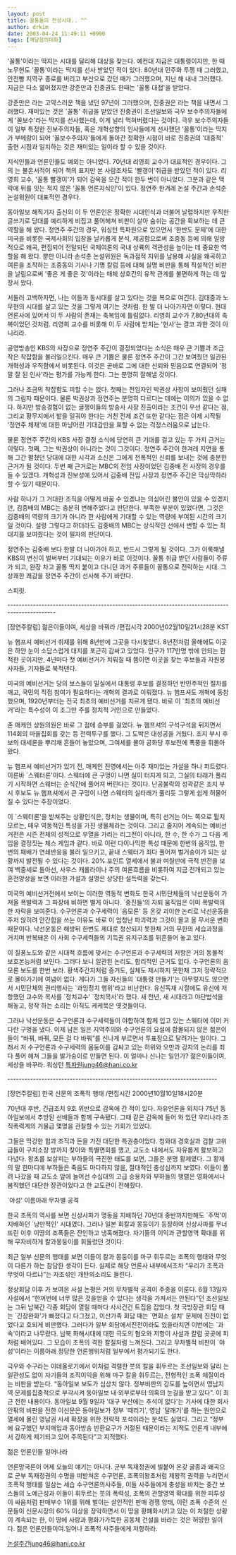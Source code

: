 ```yaml
---
layout: post
title: 꼴통들의 전성시대.. ^^
author: drkim
date: 2003-04-24 11:49:11 +0900
tags: [깨달음의대화]
---
```

'꼴통'이라는 딱지는 시대를 달리해 대상을 찾는다. 예컨대 지금은 대통령이지만, 한 때 노무현도 '꼴통'이라는 딱지를 선사 받았던 적이 있다. 80년대 민주화 투쟁 때 그러했고, 안전빵 지역구 종로를 버리고 부산으로 갔던 때가 그러했으며, 지난 해 내내 그러했다. 지금은 다소 엷어졌지만 강준만과 진중권도 한때는 '꼴통 대접'을 받았다.
  

  
강준만은 라는 고약스러운 책을 냈던 97년이 그러했으며, 진중권은 라는 책을 내면서 그러했다. 재미있는 것은 '꼴통' 취급을 받았던 진중권이 조선일보와 극우 보수주의자들에게 '꼴보수'라는 딱지를 선사했는데, 이게 널리 먹혀버렸다는 것이다. 극우 보수주의자들이 일부 특정한 진보주의자들, 혹은 개혁성향의 인사들에게 선사했던 '꼴통'이라는 딱지가 부메랑이 되어 '꼴보수주의자'들에게 돌아간 정확한 시점이 바로 진중권의 '대중적' 출현 시점과 일치하는 것은 재미있는 일이라 할 수 있을 것이다.
  

  
지식인들과 언론인들도 예외는 아니었다. 70년대 리영희 교수가 대표적인 경우이다. 그의 는 불온서적이 되어 책의 표지만 본 사람조차도 '빨갱이'취급을 받았던 적이 있다. 리영희 교수, '꼴통 빨갱이'가 되어 감옥을 오간 적이 한두 번이 아니었다. 그분과 같은 맥락에 뒤를 잇는 적지 않은 '꼴통 언론지식인'이 있다. 정연주 한겨레 논설 주간과 손석춘 논설위원이 대표적인 경우다.
  

  
동아일보 해직기자 출신의 이 두 언론인은 정확한 시대인식과 더불어 날렵하지만 우직한 글쓰기로 당대를 예리하게 비집고 풀어헤쳐 비판이 살아 숨쉬는 공간을 확보하는 데 큰 역할을 해 왔다. 정연주 주간의 경우, 워싱턴 특파원으로 있으면서 '한반도 문제'에 대한 미국을 비롯한 국제사회의 입장을 날카롭게 분석, 제공함으로써 조중동 등에 의해 일방적으로 왜곡, 편집되어 전달되던 국제여론의 국내 상륙의 객관성을 높이는 데 중요한 역할을 해 왔다. 뿐만 아니라 손석춘 논설위원은 독과점적 지위를 남용해 사실을 왜곡하고 여론을 조작하는 조중동의 기사나 기명 칼럼 등에 대해 실명 비판을 통해 직설적인 비판을 날림으로써 '좋은 게 좋은 것'이라는 매체 상호간의 유착 관계를 불편하게 하는 데 앞장서 왔다.
  

  
서둘러 고백하자면, 나는 이들과 동시대를 살고 있다는 것을 복으로 여긴다. 김대중과 노무현의 시대를 살고 있는 것을 그렇게 여기는 것처럼. 한 발 더 나아가자면 이렇다. 현대 언론사에 있어서 이 두 사람의 존재는 축복임에 틀림없다. 리영희 교수가 7,80년대의 축복이었던 것처럼. 리영희 교수를 비롯해 이 두 사람에 받치는 '헌사'는 결코 과한 것이 아니리라.
  

  
공영방송인 KBS의 사장으로 정연주 주간이 결정되었다는 소식은 매우 큰 기쁨과 조금 작은 착잡함을 불러일으킨다. 매우 큰 기쁨은 물론 정연주 주간이 그간 보여줬던 일관된 개혁성과 우직함에서 비롯된다. 이것은 곧바로 그에 대한 신뢰와 믿음으로 연결되어 '정말 잘 된 인사'라는 평가를 가능케 한다. 그는 분명히 잘해낼 것이다.
  

  
그러나 조금의 착잡함도 피할 수는 없다. 첫째는 전임자인 박권상 사장이 보여줬던 실패의 그림자 때문이다. 물론 박권상과 정연주는 분명히 다르다는 데에는 이의가 있을 수 없다. 하지만 방송경험이 없는 글쟁이들의 방송사 사장 진출이라는 조건이 우선 같다는 점, 그리고 황무지에서 밭을 일궈야 한다는 거친 전제 조건 또한 같다는 점은 이제 시작될 '정연주 체재'에 대한 마냥어린 기대감만을 표할 수 없는 걱정스러움으로 남는다.
  

  
물론 정연주 주간의 KBS 사장 결정 소식에 당연히 큰 기대를 걸고 있는 두 가지 근거는 이렇다. 첫째, 그는 박권상이 아니라는 것이 그것이다. 정연주 주간이 한겨레 지면을 통해 그간 펼쳤던 당대에 대한 시각과 소신은 그에게 전폭적인 신뢰를 보내는 것에 충분한 근거가 될 것이다. 두번 째 근거로는 MBC의 전임 사장이었던 김중배 전 사장의 경우를 들 수 있겠다. 개혁성과 진보성에 있어서 김중배 전임 사장과 정연주 주간은 막상막하라 할 수 있기 때문이다.
  

  
사람 하나가 그 거대한 조직을 어떻게 바꿀 수 있겠냐는 의심어린 불안이 있을 수 있겠지만, 김중배의 MBC는 충분히 변해주었다고 판단한다. 부족한 부분이 있었다면, 그것은 김중배의 역량의 크기가 아니라 한 사람에게 기대할 수 있는 역량에 부여된 시간의 크기일 것이다. 설령 그렇다고 하더라도 김중배의 MBC는 상식적인 선에서 변할 수 있는 최대치를 보여줬다는 것이 필자의 판단이다.
  

  
정연주는 김중배 보다 한발 더 나아가야 하고, 반드시 그렇게 될 것이다. 그가 이룩해낼 KBS의 변신이 벌써부터 기대되는 이유가 바로 이것이다. 꼴통 취급 받던 사람들이 주류가 되고, 완장 차고 꼴통 딱지 붙이고 다니던 과거 주류들이 꼴통으로 전락하는 시대. 그 상쾌한 쾌감을 정연주 주간이 선사해 주기 바란다.
  

  

  
스피릿.
  

  

  
\---\---\---\---\---\---\---\---\---\---\---\---\---\---\---\---\---\---\---\---\---\---\---\---\---\---\---\---\---\---\-----
  
[정연주칼럼] 젊은이들이여, 세상을 바꿔라 /편집시각 2000년02월10일21시28분 KST
  

  
뉴 햄프셔 예비선거 취재를 위해 8년만에 그곳을 다시찾았다. 8년전처럼 올해에도 이곳은 하얀 눈이 소담스럽게 대지를 포근히 감싸고 있었다. 인구가 117만명 밖에 안되는 한적한 곳이지만, 4년마다 첫 예비선거가 치뤄질 때 쯤이면 이곳을 찾는 후보들과 자원봉사자들, 기자들로 북적댄다.
  

  
미국의 예비선거는 당의 보스들이 밀실에서 대통령 후보를 결정하던 반민주적인 절차를 깨고, 국민의 직접 참여가 필요하다는 개혁의 결과로 이뤄졌다. 뉴 햄프셔도 개혁에 동참했으며, 1920년부터는 전국 최초의 예비선거를 치르게 됐다. 바로 이 \`최초의 예비선거'라는 특수성이 이 조그만 주를 정치적 거인으로 만들었다.
  

  
존 매케인 상원의원은 바로 그 점에 승부를 걸었다. 뉴 햄프셔의 구석구석을 뒤지면서 114회의 마을집회를 갖는 등 전력투구를 했다. 그 도박은 대성공을 거뒀다. 조지 부시 후보의 대세론을 뿌리채 흔들어 놓았으며, 그여세를 몰아 공화당 후보전에 폭풍을 휘몰아 왔다.
  

  
뉴 햄프셔 예비선거가 있기 전, 매케인 진영에서는 아주 재미있는 가설을 하나 퍼트렸다. 이른바 \`스웨터론'이다. 스웨터에 큰 구멍이 나면 실이 터지게 되고, 그실의 타래가 풀리기 시작하면 스웨터는 순식간에 풀어져 버린다는 것이다. 난공불락의 성곽같은 조지 부시 후보도 뉴 햄프셔에서 큰 구멍이 나면 스웨터의 실타래가 풀리듯 그렇게 쉽게 허물어질 수 있다는 주장이었다.
  

  
이 \`스웨터론'을 받쳐주는 상황인식은, 정치는 생물이며, 특히 선거는 어느 쪽으로 튈지 모르는, 매우 역동적인 특성을 가진 생물체라는 것이다. 그리고 줄지어 계속되는 예비선거전은 시즌 전체의 성적으로 우열을 가리는 리그전이 아니라, 한 수, 한 수가 그 다음 게임을 결정짓는 체스 게임과 같다. 바로 이런 다이나믹한 특성 때문에 한번의 움직임, 한번의 패배가 연쇄반응을 불러 일으키고, 끝내 스웨터가 죄다 풀어져 벌거숭이가 되는 상황까지 발전될 수 있다는 것이다. 20% 포인트 열세에서 불과 며칠만에 극적 반전을 보여 백중세로 돌아선, 사우스 캐롤라이나 주의 여론흐름을 비롯하여 지금 전개되고 있는 혼전양상을 보면 이러한 가설과 설명은 상당한 설득력을 갖는다.
  

  
미국의 예비선거전에서 보이는 이러한 역동적 변화도 한국 시민단체들의 낙선운동이 가져올 폭발력과 그 파장에 비하면 별게 아니다. \`중진들'의 자퇴 움직임은 이미 폭발력의 한 자락을 보여준다. 수구언론과 수구세력이 \`음모론' 등 온갖 괴이한 논리로 낙선운동을 주저 앉히려 안간힘을 쓰는 이유도 바로 이 엄청난 파괴력과 그것이 몰고 올 무서운 변화 때문이다. 낙선운동은 해방뒤 한번도 제대로 청산되지 못한채 거의 무한의 세습과정을 거치며 반복돼온 이 사회 수구세력들의 기득권 유지구조를 뒤흔들어 놓고 있다.
  

  
이 질풍노도와 같은 시대적 흐름에 맞서는 수구언론과 수구세력의 저항은 거의 동물적 보호본능처럼 보인다. 그러다 보니 일관된 논리도, 합리적인 근거도 없다. 수구언론의 음모론 보도를 한번 보라. 황색주간지처럼 증거도, 실체도 제시하지 못한채 그저 정략적으로 몰아가기에 여념이 없다. 게다가 그들 자신들의 \`대통령 만들기'는 아무렇지도 않으면서 시민단체의 권리행사는 \`과잉정치 행위'라고 비난한다. 유신독재 시절에도 유신에 저항했던 교수와 목사를 \`정치교수' \`정치목사'라 했다. 새 천년, 새 시대라고 야단법석을 해놓고, 정작 하는 소리는 아직도 케케묵은 옛것들이다.
  

  
그러나 낙선운동은 수구언론과 수구세력들이 야합하여 함께 입고 있는 스웨터에 이미 커다란 구멍을 냈다. 이제 남은 일은 지역주의와 수구언론의 요설에 함몰되지 않은 젊은이들이 “바꿔, 바꿔, 모든 걸 다 바꿔”를 신나게 부르면서 투표장으로 달려가는 일이다. 그래서 저 수구언론과 수구세력의 몸둥이를 감싸고 있는 허위와 오만과 강자의 논리를 죄다 풀어 헤쳐 그들을 발가숭이로 만들면 된다. 이 얼마나 신나는 일인가? 젊은이들이여, 세상을 바꾸라. 워싱턴 특파원jung46@hani.co.kr
  

  
\---\---\---\---\---\---\---\---\---\---\---\---\---\---\---\---\---\---\---\---\---\---\---\-----
  

  
[정연주칼럼] 한국 신문의 조폭적 행태 /편집시간 2000년10월10일18시20분
  

  
70년대 후반, 긴급조치 9호 위반으로 감옥에 간 적이 있다. 자유언론을 외치다 75년 동아일보에서 추방된 선배들과 함께 구속됐다. 그때 같은 감옥에 들어 와 있던 우리나라 조직폭력계의 거물급 몇명을 관찰할 수 있는 기회가 있었다.
  
그들은 막강한 힘과 조직과 돈을 가진 대단한 특권층이었다. 청와대 경호실과 검찰 고위급들이 구치소장 방까지 찾아와 특별면회를 했고, 교도소 내에서도 자유롭게 활보하고 다녔다. 왕초를 보살피는 부하들의 극진한 태도를 보면, 그들은 분명 황제였다. 그 황제의 말 한마디에 부하들은 죽음도 마다하지 않을, 절대적인 충성심까지 보였다. 이들이 풀려 나갔을 때 교도소 앞에 늘어선 수십대의 고급 승용차와 부하들의 행렬은 영화에서나 봄직했던 대단한 장관이었다고 한 교도관이 전해줬다.
  

  
\`야성' 이름아래 무차별 공격
  

  
한국 조폭의 역사를 보면 신상사파가 명동을 지배하던 70년대 중반까지만해도 \`주먹'이 지배하던 \`낭만적인' 시대였다. 그러나 일본 회칼과 몽둥이가 등장하여 신상사파를 무너뜨린 이후 이땅의 조폭들은 잔인하고 냉혹해졌다. 자기들의 이익과 관할영역 확대를 위해 무자비하게 칼과몽둥이를 휘둘렀던 것이다.
  

  
최근 일부 신문의 행태를 보면 이들이 칼과 몽둥이를 마구 휘두르는 조폭의 행태와 무엇이 다른가 하는 참담한 생각이 든다. 실제로 해당 언론사 내부에서조차 “우리가 조폭과 무엇이 다르냐”는 자조섞인 개탄의소리도 들린다.
  

  
정상회담 이후 가 보여온 사설 논평은 거의 무차별적 공격이 주종을 이룬다. 6월 13일자 사설에서 “한꺼번에 너무 많은 것을얻을 수 있다는 생각을 가져서는 안된다”던 조선일보는 그뒤 남북간 각종 회담이 열릴 때마다 사사건건 트집을 잡았다. 첫 국방장관 회담 때는 \`긴장완화'가 빠졌다고 다그쳤고, 이산가족 회담 때는 \`면회소 설치' 문제에 진전이 없었다고 호되게 비판했다. 그러다가 일부 회담에서진전이라도 있을라치면 이번에는 \`과속'이라고 나무랐다. 남북 화해시대에 대한 극도의 혐오와 저항이 사설과 칼럼 곳곳에 피처럼 배어있다. 그 모습이 조폭의 격한 칼질처럼 느껴진다. 그리고 무차별적 비판이 \`야성'이라는 이름아래 정당한 언론행위처럼 일부에서 평가되기도 한다.
  

  
극우와 수구라는 이데올로기에서 이처럼 격렬한 붓의 칼을 휘두르는 조선일보와 달리 는 일관성도 없이 자기들의 조직이익을 위해 마구 칼을 휘두르는, 전형적인 조폭 체질이라는 비판을 받는다. “동아일보 보도가 심상치 않다. 정부비판의 강도를 높이면서 영남지역 문제를집중적으로 부각시켜 동아일보 내·외부로부터 의혹의 눈길을 받고 있다”. 이 최근 전한 내용이다. 동아일보 9월 9일자 '대구 부산에는 추석이 없다'는 기사에 대한 회사 안팎의 비판을 전한 이신문은 동아일보가 정부 \`때리기', 영남 \`달래기'를 하는 원인으로 열세에 몰린 영남권 사세 확장을 위한 전략적 포석이라는 분석도 실었다. 그리고 “정부에 요구했던 부지매입과 동아방송 반환요구가 거절된 때문이라는 지적도 언론계 내부에서 강하게 제기되고 있어 주목된다”고 지적했다.
  

  
젊은 언론인들 일어나라
  

  
언론망국론이 어제 오늘의 얘기는 아니다. 군부 독재정권에 빌붙어 온갖 굴종과 왜곡으로 군부 독재정권의 수명을 떠받쳐온 수구언론, 조폭의왕초처럼 제왕적 권력을 누리면서 조폭적 행태를 일삼는 세습 수구언론의사주들, 이들 사주들에게 충성을 바치는 중간 보스들의 노예근성과 이들이 휘두르는 붓의 폭력성, 조폭의 관할영역 확대를 위한 피투성이 싸움처럼 판매부수 1위를 위해 벌이는 살인적인 판매 경쟁 양태, 이런 조폭 수준의 신문들이 신문시장의 60% 이상을 장악하면서 이 땅을 황폐화시키고 있는 이 처절한 상황이 계속되는 한, 이 땅에 사랑과 평화가가득한 공동체 건설을 바라는 것은 허망한 일이다. 젊은 언론인들이여.일어나 조폭적 사주들에게 저항하라.
  

  
논설주간jung46@hani.co.kr